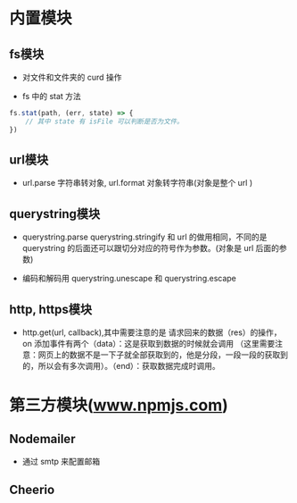 # 内置模块

## fs模块

+ 对文件和文件夹的 curd 操作

+ fs 中的 stat 方法

```js
fs.stat(path, (err, state) => {
    // 其中 state 有 isFile 可以判断是否为文件。
})
```

## url模块

+ url.parse 字符串转对象, url.format 对象转字符串(对象是整个 url )

## querystring模块

+ querystring.parse querystring.stringify 和 url 的做用相同，不同的是 querystring 的后面还可以跟切分对应的符号作为参数。(对象是 url 后面的参数)

+ 编码和解码用 querystring.unescape 和 querystring.escape

## http, https模块

+ http.get(url, callback),其中需要注意的是 请求回来的数据（res）的操作，on 添加事件有两个（data）：这是获取到数据的时候就会调用 （这里需要注意：网页上的数据不是一下子就全部获取到的，他是分段，一段一段的获取到的，所以会有多次调用）。（end）：获取数据完成时调用。

# 第三方模块(www.npmjs.com)

## Nodemailer

+ 通过 smtp 来配置邮箱

## Cheerio
